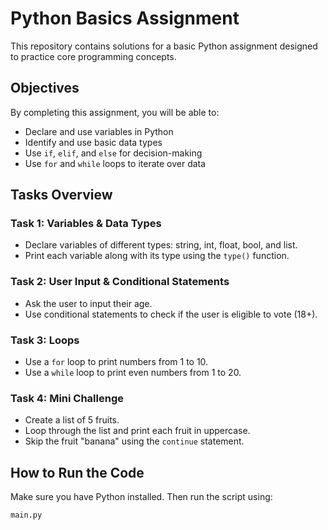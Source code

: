 # Python Basics Assignment

This repository contains solutions for a basic Python assignment designed to practice core programming concepts.

## Objectives

By completing this assignment, you will be able to:

- Declare and use variables in Python
- Identify and use basic data types
- Use `if`, `elif`, and `else` for decision-making
- Use `for` and `while` loops to iterate over data

## Tasks Overview

### Task 1: Variables & Data Types
- Declare variables of different types: string, int, float, bool, and list.
- Print each variable along with its type using the `type()` function.

### Task 2: User Input & Conditional Statements
- Ask the user to input their age.
- Use conditional statements to check if the user is eligible to vote (18+).

### Task 3: Loops
- Use a `for` loop to print numbers from 1 to 10.
- Use a `while` loop to print even numbers from 1 to 20.

### Task 4: Mini Challenge
- Create a list of 5 fruits.
- Loop through the list and print each fruit in uppercase.
- Skip the fruit "banana" using the `continue` statement.

## How to Run the Code

Make sure you have Python installed. Then run the script using:

```bash
main.py
